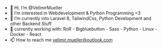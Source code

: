 - 👋 Hi, I’m @VelimirMueller
- 👀 I’m interested in Webdevelopment & Python Programming <3
- 🌱 I’m currently into Laravel 8, TailwindCss, Python Development and other Backend Stuff
- 💞️ currently working with: RoR - Bigbluebutton - Sass - Python - Linux - Docker - React
- 📫 How to reach me velimir.mueller@outlook.com

<!---
VelimirMueller/VelimirMueller is a ✨ special ✨ repository because its `README.md` (this file) appears on your GitHub profile.
You can click the Preview link to take a look at your changes.
--->
